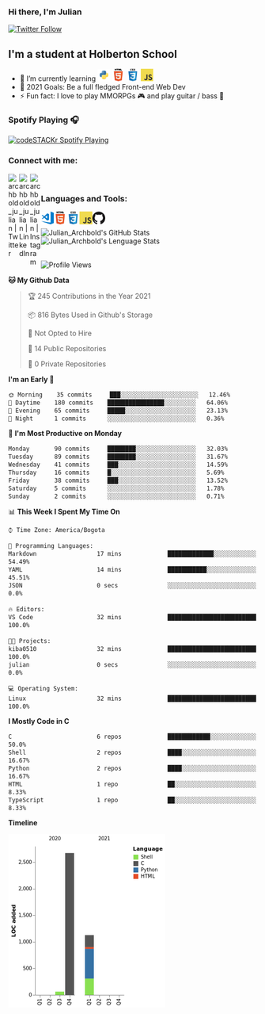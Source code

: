 ### Hi there, I'm Julian

[![Twitter Follow](https://img.shields.io/twitter/follow/archbold_julian?color=1DA1F2&logo=twitter&logoColor=1DA1F2&style=for-the-badge)](https://twitter.com/intent/follow?original_referer=https%3A%2F%2Fgithub.com%2Farchbold_julian&screen_name=archbold_julian)

## I'm a student at Holberton School

- 🌱 I’m currently learning <img alt="Python" width="25px" src="https://raw.githubusercontent.com/github/explore/80688e429a7d4ef2fca1e82350fe8e3517d3494d/topics/python/python.png" /> <img alt="HTML5" width="25px" src="https://raw.githubusercontent.com/github/explore/80688e429a7d4ef2fca1e82350fe8e3517d3494d/topics/html/html.png" /> <img alt="CSS3" width="25px" src="https://raw.githubusercontent.com/github/explore/80688e429a7d4ef2fca1e82350fe8e3517d3494d/topics/css/css.png" /> <img alt="JavaScript" width="25px" src="https://raw.githubusercontent.com/github/explore/80688e429a7d4ef2fca1e82350fe8e3517d3494d/topics/javascript/javascript.png" />
- 🥅 2021 Goals: Be a full fledged Front-end Web Dev
- ⚡ Fun fact: I love to play MMORPGs :video_game: and play guitar / bass :guitar:

### Spotify Playing 🎧

[<img src="https://now-playing-codestackr.vercel.app/api/spotify-playing" alt="codeSTACKr Spotify Playing" width="350" />](https://open.spotify.com/user/swyqyimdc12jajde4vpwd2x1b)

### Connect with me:

[<img align="left" alt="archbold_julian | Twitter" width="22px" src="https://cdn.jsdelivr.net/npm/simple-icons@v3/icons/twitter.svg" />][twitter]
[<img align="left" alt="archbold_julian | LinkedIn" width="22px" src="https://cdn.jsdelivr.net/npm/simple-icons@v3/icons/linkedin.svg" />][linkedin]
[<img align="left" alt="archbold_julian | Instagram" width="22px" src="https://cdn.jsdelivr.net/npm/simple-icons@v3/icons/instagram.svg" />][instagram]

<br />

### Languages and Tools:
<img align="left" alt="Visual Studio Code" width="26px" src="https://raw.githubusercontent.com/github/explore/80688e429a7d4ef2fca1e82350fe8e3517d3494d/topics/visual-studio-code/visual-studio-code.png" />
<img align="left" alt="HTML5" width="26px" src="https://raw.githubusercontent.com/github/explore/80688e429a7d4ef2fca1e82350fe8e3517d3494d/topics/html/html.png" />
<img align="left" alt="CSS3" width="26px" src="https://raw.githubusercontent.com/github/explore/80688e429a7d4ef2fca1e82350fe8e3517d3494d/topics/css/css.png" />
<img align="left" alt="JavaScript" width="26px" src="https://raw.githubusercontent.com/github/explore/80688e429a7d4ef2fca1e82350fe8e3517d3494d/topics/javascript/javascript.png" />
<img align="left" alt="GitHub" width="26px" src="https://raw.githubusercontent.com/github/explore/78df643247d429f6cc873026c0622819ad797942/topics/github/github.png" />

<br />
<br />

  <img align="left" alt="Julian_Archbold's GitHub Stats" src="https://github-readme-stats.kiba0510.vercel.app/api?username=kiba0510&theme=react&show_icons=true&hide_border=true" />
  <img alt="Julian_Archbold's Lenguage Stats" src="https://github-readme-stats.vercel.app/api/top-langs/?username=kiba0510&theme=react&show_icons=true&hide_border=true" />

<br />
<br />

<!--START_SECTION:waka-->
![Profile Views](http://img.shields.io/badge/Profile%20Views-88-blue)

**🐱 My Github Data** 

> 🏆 245 Contributions in the Year 2021
 > 
> 📦 816 Bytes Used in Github's Storage 
 > 
> 🚫 Not Opted to Hire
 > 
> 📜 14 Public Repositories 
 > 
> 🔑 0 Private Repositories  
 > 
**I'm an Early 🐤** 

```text
🌞 Morning    35 commits     ███░░░░░░░░░░░░░░░░░░░░░░   12.46% 
🌆 Daytime    180 commits    ████████████████░░░░░░░░░   64.06% 
🌃 Evening    65 commits     █████░░░░░░░░░░░░░░░░░░░░   23.13% 
🌙 Night      1 commits      ░░░░░░░░░░░░░░░░░░░░░░░░░   0.36%

```
📅 **I'm Most Productive on Monday** 

```text
Monday       90 commits     ████████░░░░░░░░░░░░░░░░░   32.03% 
Tuesday      89 commits     ████████░░░░░░░░░░░░░░░░░   31.67% 
Wednesday    41 commits     ███░░░░░░░░░░░░░░░░░░░░░░   14.59% 
Thursday     16 commits     █░░░░░░░░░░░░░░░░░░░░░░░░   5.69% 
Friday       38 commits     ███░░░░░░░░░░░░░░░░░░░░░░   13.52% 
Saturday     5 commits      ░░░░░░░░░░░░░░░░░░░░░░░░░   1.78% 
Sunday       2 commits      ░░░░░░░░░░░░░░░░░░░░░░░░░   0.71%

```


📊 **This Week I Spent My Time On** 

```text
⌚︎ Time Zone: America/Bogota

💬 Programming Languages: 
Markdown                 17 mins             █████████████░░░░░░░░░░░░   54.49% 
YAML                     14 mins             ███████████░░░░░░░░░░░░░░   45.51% 
JSON                     0 secs              ░░░░░░░░░░░░░░░░░░░░░░░░░   0.0%

🔥 Editors: 
VS Code                  32 mins             █████████████████████████   100.0%

🐱‍💻 Projects: 
kiba0510                 32 mins             █████████████████████████   100.0% 
julian                   0 secs              ░░░░░░░░░░░░░░░░░░░░░░░░░   0.0%

💻 Operating System: 
Linux                    32 mins             █████████████████████████   100.0%

```

**I Mostly Code in C** 

```text
C                        6 repos             ████████████░░░░░░░░░░░░░   50.0% 
Shell                    2 repos             ████░░░░░░░░░░░░░░░░░░░░░   16.67% 
Python                   2 repos             ████░░░░░░░░░░░░░░░░░░░░░   16.67% 
HTML                     1 repo              ██░░░░░░░░░░░░░░░░░░░░░░░   8.33% 
TypeScript               1 repo              ██░░░░░░░░░░░░░░░░░░░░░░░   8.33%

```


**Timeline**

![Chart not found](https://raw.githubusercontent.com/kiba0510/kiba0510/main/charts/bar_graph.png) 


<!--END_SECTION:waka-->

[twitter]: https://twitter.com/archbold_julian
[instagram]: https://instagram.com/julian0510
[linkedin]: https://www.linkedin.com/in/julian-archbold-52a6718a/
